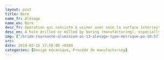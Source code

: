 ```yaml
---
layout: post
title: Bore
name_fr: Alésage
name_en: Bore
desc_fr: Opération qui consiste à usiner avec soin la surface intérieure d’un cylindre ou de toute autre pièce creuse. Le résultat de cette opération est un diamètre intérieur.
desc_en: A hole drilled or milled by boring (manufacturing), especially a large hole.
img: ["/bride-tournante-aluminium-as-13-alesage-type-metrique-pn-10-5713-dmod1.jpg/300px-Jeu_definition.jpg"]
src: 
date: 2019-03-15 17:58:00 +0100
categories: [Design mécanique, Procédé de manufacturing]
---
```

